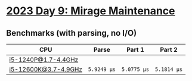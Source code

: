 # [2023 Day 9: Mirage Maintenance](https://adventofcode.com/2023/day/9)

## Benchmarks (with parsing, no I/O)

| CPU                  | Parse       | Part 1      | Part 2      |
| -------------------- | ----------- | ----------- | ----------- |
| i5-1240P@1.7-4.4GHz  |             |             |             |
| i5-12600K@3.7-4.9GHz | `5.9249 µs` | `5.0775 µs` | `5.1814 µs` |
